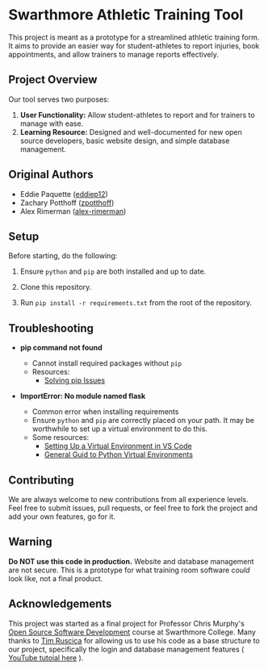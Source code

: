 # Swarthmore Athletic Training Tool
This project is meant as a prototype for a streamlined athletic training form. 
It aims to provide an easier way for student-athletes to report injuries, book appointments, 
and allow trainers to manage reports effectively. 

## Project Overview
Our tool serves two purposes:
1. **User Functionality:** Allow student-athletes to report and for trainers to manage with ease.
2. **Learning Resource:** Designed and well-documented for new open source developers, basic website 
design, and simple database management.

## Original Authors
- Eddie Paquette ([eddiep12](https://github.com/eddiep12))
- Zachary Potthoff ([zpotthoff](https://github.com/zpotthoff))
- Alex Rimerman ([alex-rimerman](https://github.com/alex-rimerman))

## Setup
Before starting, do the following:

1. Ensure `python` and `pip` are both installed and up to date.

2. Clone this repository.

3. Run `pip install -r requirements.txt` from the root of the repository.

## Troubleshooting
  - **pip command not found**
    - Cannot install required packages without `pip`
    - Resources:
      - [Solving pip Issues](https://flexiple.com/python/pip-command-not-found)

  - **ImportError: No module named flask**
    - Common error when installing requirements
    - Ensure `python` and `pip` are correctly placed on your path. It may be worthwhile 
    to set up a virtual environment to do this.
    - Some resources:
      - [Setting Up a Virtual Environment in VS Code](https://www.youtube.com/watch?app=desktop&v=GZbeL5AcTgw)
      - [General Guid to Python Virtual Environments](https://www.youtube.com/watch?v=KxvKCSwlUv8)

## Contributing
We are always welcome to new contributions from all experience levels. Feel free to submit issues, pull 
requests, or feel free to fork the project and add your own features, go for it.

## Warning
**Do NOT use this code in production.** Website and database management are not secure. 
This is a prototype for what training room software *could* look like, not a final 
product.

## Acknowledgements
This project was started as a final project for Professor Chris Murphy's 
[Open Source Software Development](https://www.cs.swarthmore.edu/~cmurphy/cs91r-f24.html) 
course at Swarthmore College. Many thanks to [Tim Ruscica](https://github.com/techwithtim)
for allowing us to use his code as a base structure to our project, specifically the login 
and database management features 
( [YouTube tutoial here](https://www.youtube.com/watch?app=desktop&v=dam0GPOAvVI) ).
